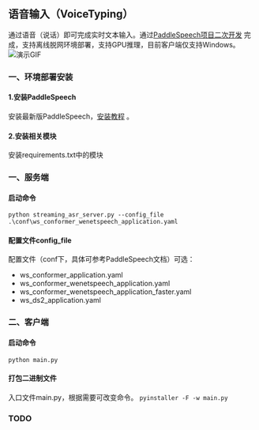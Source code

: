 ## 语音输入（VoiceTyping）
通过语音（说话）即可完成实时文本输入。通过[PaddleSpeech项目二次开发](https://github.com/PaddlePaddle/PaddleNLP) 完成，支持离线脱网环境部署，支持GPU推理，目前客户端仅支持Windows。
![演示GIF](example.gif)

### 一、环境部署安装
#### 1.安装PaddleSpeech
安装最新版PaddleSpeech，[安装教程](https://github.com/PaddlePaddle/PaddleNLP/blob/develop/docs/get_started/installation.rst) 。
#### 2.安装相关模块
安装requirements.txt中的模块

### 一、服务端
#### 启动命令
`python streaming_asr_server.py --config_file .\conf\ws_conformer_wenetspeech_application.yaml`

#### 配置文件config_file
配置文件（conf下，具体可参考PaddleSpeech文档）可选：
+ ws_conformer_application.yaml
+ ws_conformer_wenetspeech_application.yaml
+ ws_conformer_wenetspeech_application_faster.yaml
+ ws_ds2_application.yaml

### 二、客户端
#### 启动命令
`python main.py`
#### 打包二进制文件
入口文件main.py，根据需要可改变命令。
`pyinstaller -F -w main.py`

### TODO